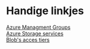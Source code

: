 # Handige linkjes  
[Azure Managment Groups ](https://learn.microsoft.com/en-us/azure/governance/management-groups/overview)  
[Azure Storage services](https://learn.microsoft.com/en-us/training/modules/describe-azure-storage-services/4-describe-azure-storage-services)  
[Blob's acces tiers](https://learn.microsoft.com/en-us/azure/storage/blobs/access-tiers-online-manage?tabs=azure-portal)  
[]()  
[]()  
[]()  
[]()  
[]()  
[]()  
[]()  
[]()  
[]()  
[]()  
[]()  
[]()   